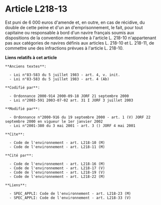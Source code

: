 # Article L218-13

Est puni de 6 000 euros d'amende et, en outre, en cas de récidive, du double de cette peine et d'un an d'emprisonnement, le
fait, pour tout capitaine ou responsable à bord d'un navire français soumis aux dispositions de la convention mentionnée à
l'article L. 218-10 n'appartenant pas aux catégories de navires définis aux articles L. 218-10 et L. 218-11, de commettre une
des infractions prévues à l'article L. 218-10.

**Liens relatifs à cet article**

	**Anciens textes**:

	  - Loi n°83-583 du 5 juillet 1983 - art. 4, v. init.
	  - Loi n°83-583 du 5 juillet 1983 - art. 4 (Ab)

	**Codifié par**:

	  - Ordonnance 2000-914 2000-09-18 JORF 21 septembre 2000
	  - Loi n°2003-591 2003-07-02 art. 31 I JORF 3 juillet 2003

	**Modifié par**:

	  - Ordonnance n°2000-916 du 19 septembre 2000 - art. 1 (V) JORF 22 septembre 2000 en vigueur le 1er janvier 2002
	  - Loi n°2001-380 du 3 mai 2001 - art. 3 () JORF 4 mai 2001

	**Cite**:

	  - Code de l'environnement - art. L218-10 (M)
	  - Code de l'environnement - art. L218-11 (M)

	**Cité par**:

	  - Code de l'environnement - art. L218-16 (M)
	  - Code de l'environnement - art. L218-17 (V)
	  - Code de l'environnement - art. L218-19 (V)
	  - Code de l'environnement - art. L218-22 (M)

	**Liens**:

	  - SPEC_APPLI: Code de l'environnement - art. L218-23 (M)
	  - SPEC_APPLI: Code de l'environnement - art. L218-33 (V)

